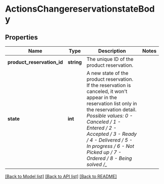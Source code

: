 # ActionsChangereservationstateBody

## Properties
Name | Type | Description | Notes
------------ | ------------- | ------------- | -------------
**product_reservation_id** | **string** | The unique ID of the product reservation. | 
**state** | **int** | A new state of the product reservation. If the reservation is canceled, it won&#x27;t appear in the reservation list only in the reservation detail. *Possible values: 0 - Canceled / 1 - Entered / 2 - Accepted / 3 - Ready / 4 - Delivered / 5 - In progress / 6 - Not Picked up / 7 - Ordered / 8 - Being solved /_* | 

[[Back to Model list]](../../README.md#documentation-for-models) [[Back to API list]](../../README.md#documentation-for-api-endpoints) [[Back to README]](../../README.md)

